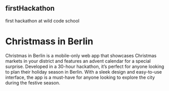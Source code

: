 ## firstHackathon
first hackathon at wild code school 


# Christmass in Berlin


Christmas in Berlin is a mobile-only web app that showcases Christmas markets in your district and features an advent calendar for a special surprise. 
Developed in a 30-hour hackathon, it’s perfect for anyone looking to plan their holiday season in Berlin. 
With a sleek design and easy-to-use interface, the app is a must-have for anyone looking to explore the city during the festive season.
